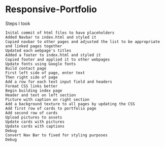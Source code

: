# Responsive-Portfolio

Steps I took 

	Inital commit of html files to have placeholders
	Added Navbar to index.html and styled it
	Copied navbar to other pages and adjusted the list to be appropriate and linked pages together
	Updated each webpage's titles
	Added a footer to index.html and styled it
	Copied footer and applied it to other webpages
	Update fonts using Google fonts
	Build contact page
	First left side of page, enter text 
	Then right side of page
	Add a row for each text input field and headers
	Format CSS links better
	Begin building index page
	Header and text on left section
	Picture with caption on right section
	Add a background texture to all pages by updating the CSS
	Add first row of cards to portfolio page
	Add second row of cards
	Upload pictures to assets
	Update cards with pictures
	Update cards with captions
	Debug
	Convert Nav Bar to fixed for styling purposes
	Debug
